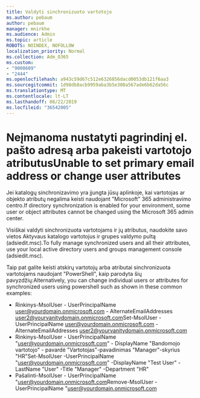 ```yaml
---
title: Valdyti sinchronizuoto vartotojo
ms.author: pebaum
author: pebaum
manager: mnirkhe
ms.audience: Admin
ms.topic: article
ROBOTS: NOINDEX, NOFOLLOW
localization_priority: Normal
ms.collection: Adm_O365
ms.custom:
- "9000609"
- "2444"
ms.openlocfilehash: a943c59d67c512e6326856dacd0053db121f6aa3
ms.sourcegitcommit: 1d98db8acb9959aba3b5e308a567ade6b62da56c
ms.translationtype: MT
ms.contentlocale: lt-LT
ms.lasthandoff: 08/22/2019
ms.locfileid: "36542005"
---
```

# <a name="unable-to-set-primary-email-address-or-change-user-attributes"></a><span data-ttu-id="c9519-102">Neįmanoma nustatyti pagrindinį el. pašto adresą arba pakeisti vartotojo atributus</span><span class="sxs-lookup"><span data-stu-id="c9519-102">Unable to set primary email address or change user attributes</span></span>

<span data-ttu-id="c9519-103">Jei katalogų sinchronizavimo yra įjungta jūsų aplinkoje, kai vartotojas ar objekto atributų negalima keisti naudojant "Microsoft" 365 administravimo centro.</span><span class="sxs-lookup"><span data-stu-id="c9519-103">If directory synchronization is enabled for your environment, some user or object attributes cannot be changed using the Microsoft 365 admin center.</span></span>

<span data-ttu-id="c9519-104">Visiškai valdyti sinchronizuota vartotojams ir jų atributus, naudokite savo vietos Aktyvaus katalogo vartotojus ir grupes valdymo pultą (adsiedit.msc).</span><span class="sxs-lookup"><span data-stu-id="c9519-104">To fully manage synchronized users and all their attributes, use your local active directory users and groups management console (adsiedit.msc).</span></span>  

<span data-ttu-id="c9519-105">Taip pat galite keisti atskirų vartotojų arba atributai sinchronizuota vartotojams naudojant "PowerShell", kaip parodyta šių pavyzdžių:</span><span class="sxs-lookup"><span data-stu-id="c9519-105">Alternatively, you can change individual users or attributes for synchronized users using powershell such as shown in these common examples:</span></span> 
- <span data-ttu-id="c9519-106">Rinkinys-MsolUser - UserPrincipalName user@yourdomain.onmicrosoft.com - AlternateEmailAddresses user2@yourvanitydomain.onmicrosoft.com</span><span class="sxs-lookup"><span data-stu-id="c9519-106">Set-MsolUser -UserPrincipalName user@yourdomain.onmicrosoft.com -AlternateEmailAddresses user2@yourvanitydomain.onmicrosoft.com</span></span>
- <span data-ttu-id="c9519-107">Rinkinys-MsolUser - UserPrincipalName "user@yourdomain.onmicrosoft.com" - DisplayName "Bandomojo vartotojo" - pavardė "Vartotojas"-pavadinimas "Manager"-skyrius "HR"</span><span class="sxs-lookup"><span data-stu-id="c9519-107">Set-MsolUser -UserPrincipalName "user@yourdomain.onmicrosoft.com" -DisplayName "Test User" -LastName "User" -Title "Manager" -Department "HR"</span></span>
- <span data-ttu-id="c9519-108">Pašalinti-MsolUser - UserPrincipalName "user@yourdomain.onmicrosoft.com</span><span class="sxs-lookup"><span data-stu-id="c9519-108">Remove-MsolUser -UserPrincipalName "user@yourdomain.onmicrosoft.com</span></span>